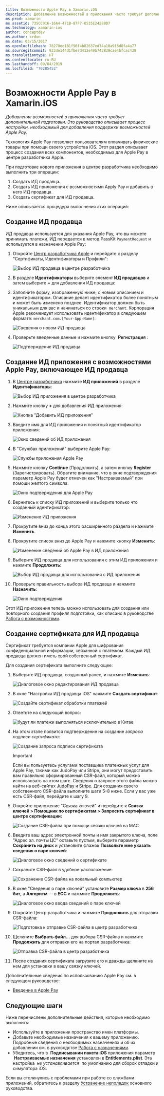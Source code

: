 ```yaml
---
title: Возможности Apple Pay в Xamarin.iOS
description: Добавление возможностей в приложения часто требует дополнительной подготовки. Это руководство описывает процесс настройки, необходимый для добавления поддержки возможностей Apple Pay.
ms.prod: xamarin
ms.assetid: 735CC916-16A4-471B-87F7-0535E24288D7
ms.technology: xamarin-ios
author: conceptdev
ms.author: crdun
ms.date: 03/15/2017
ms.openlocfilehash: 78270ee181f56f4b82637ed74a10a916d8fa4a77
ms.sourcegitcommit: 933de144d1fbe7d412e49b743839cae4bfcac439
ms.translationtype: HT
ms.contentlocale: ru-RU
ms.lasthandoff: 09/04/2019
ms.locfileid: "70285452"
---
```

# <a name="apple-pay-capabilities-in-xamarinios"></a>Возможности Apple Pay в Xamarin.iOS

_Добавление возможностей в приложения часто требует дополнительной подготовки. Это руководство описывает процесс настройки, необходимый для добавления поддержки возможностей Apple Pay._

Технология Apple Pay позволяет пользователям оплачивать физические товары при помощи своего устройства iOS. Этот раздел описывает процесс создания всех компонентов, необходимых для Apple Pay в центре разработчика Apple.

При подготовке нового приложения в центре разработчика необходимо выполнить три операции:

1. Создать ИД продавца.
2. Создать ИД приложения с возможностями Apply Pay и добавить в него ИД продавца.
3. Создать сертификат для ИД продавца.

Ниже описывается процедура выполнения этих операций:

<a name="merchantid" />

## <a name="create-merchant-id"></a>Создание ИД продавца

ИД продавца используется для указания Apple Pay, что вы можете принимать платежи, ИД передается в метод PassKit `PaymentRequest` и используется в назначении Apple Pay:

1. Откройте [Центр разработчика Apple](https://developer.apple.com/account/) и перейдите к разделу "Сертификаты, Идентификаторы и Профили": 
 
    ![Выбор ИД продавца в центре разработчика](apple-pay-capabilities-images/image57.png)

2. В разделе **Идентификаторы** выберите элемент **ИД продавцов** и затем выберите **+** для добавления ИД продавца:  

3. Заполните форму, изображенную ниже, с новым описанием и идентификатором. Описание делает идентификатор более понятным и может быть изменено позднее. Идентификатор должен быть уникальным для вас и начинаться со строки  `merchant`. Корпорация Apple рекомендует использовать идентификатор в следующем формате: `merchant.com.[Your-App-Name]`:
   
    ![Сведения о новом ИД продавца](apple-pay-capabilities-images/image58.png)

4. Проверьте введенные данные и нажмите кнопку  **Регистрация** : 
    
    ![Подтверждение ИД продавца](apple-pay-capabilities-images/image59.png)

<a name="appid" />

## <a name="create-an-app-id-with-the-apple-pay-capability-that-includes-the-merchant-id"></a>Создание ИД приложения с возможностями Apple Pay, включающее ИД продавца

1. В [Центре разработчика](https://developer.apple.com/account/) нажмите **ИД приложений** в разделе **Идентификаторы**: 
    
    ![Выбор ИД приложения в центре разработчика](apple-pay-capabilities-images/image6.png)

2. Нажмите кнопку **+** для добавления ИД приложения: 
   
    ![Кнопка "Добавить ИД приложения"](apple-pay-capabilities-images/image27.png)

3. Введите имя для ИД приложения и понятный идентификатор приложения:    
   
    ![Окно сведений об ИД приложения](apple-pay-capabilities-images/image35.png)

4. В "Службах приложений" выберите Apple Pay:    
  
    ![Службы приложения Apple Pay](apple-pay-capabilities-images/image36.png)

5. Нажмите кнопку **Continue** (Продолжить), а затем кнопку **Register** (Зарегистрировать). Обратите внимание, что в окне подтверждения параметр Apple Pay будет отмечен как "Настраиваемый" при помощи желтого символа: 
   
    ![Окно подтверждения для Apple Pay](apple-pay-capabilities-images/image37.png)

6. Вернитесь к списку ИД приложений и выберите только что созданный идентификатор:  
   
    ![Изменение ИД приложения](apple-pay-capabilities-images/image38.png)

7. Прокрутите вниз до конца этого расширенного раздела и нажмите **Изменить**.
8. Прокрутите список вниз до Apple Pay и нажмите кнопку **Изменить**:  
    
    ![Изменение сведений об Apple Pay в ИД приложения](apple-pay-capabilities-images/image39.png)

9. Выберите ИД продавца для использования с этим ИД приложения и нажмите **Продолжить**:  
    
    ![Выбор ИД продавца для использования с ИД приложения](apple-pay-capabilities-images/image40.png)

10. Проверьте правильность выбора ИД продавца и нажмите **Назначить**:  
    
    ![Окно подтверждения](apple-pay-capabilities-images/image41.png)

Этот ИД приложения теперь можно использовать для создания или повторного создания профиля подготовки, как описано в руководстве [Работа с возможностями](~/ios/deploy-test/provisioning/capabilities/index.md). 

<a name="certificate" />

## <a name="create-a-certificate-for-your-merchant-id"></a>Создание сертификата для ИД продавца

Сертификат требуется компании Apple для шифрования конфиденциальной информации, связанной с платежом. Каждый ИД продавца должен иметь свой собственный сертификат. 

Для создания сертификата выполните следующее:

1. Выберите ИД продавца, созданный ранее, и нажмите **Изменить**: 
    
    ![Диалоговое окно редактирования ИД продавца](apple-pay-capabilities-images/image42.png)

2. В окне "Настройка ИД продавца iOS" нажмите **Создать сертификат**: 
   
    ![Создайте сертификат обработки платежей](apple-pay-capabilities-images/image43.png)

3. Ответьте на следующий вопрос: 

    ![будут ли платежи выполняться исключительно в Китае](apple-pay-capabilities-images/image44.png)

4. На этом этапе появится подтверждение на создание _запроса подписи сертификата_: 

    ![Создание запроса подписи сертификата](apple-pay-capabilities-images/image45.png)
    
    > [!IMPORTANT]
    > Если вы пользуетесь услугами поставщика платежных услуг для Apple Pay, такими как JudoPay или Stripe, они могут предоставить вам правильно сформированный CSR-файл, который можно использовать на этом шаге. Сведения о запросе этого файла можно найти на веб-сайтах [JudoPay](https://www.judopay.com/docs/version-52/apple-pay/getting-started/#create-an-apple-pay-certificate) и [Stripe](https://stripe.com/docs/apple-pay/apps#csr). Для создания своего собственного CSR-файла выполните шаги 5–8 ниже. Если у вас уже есть CSR-файл, перейдите к шагу 9.

5. Откройте приложение "Связка ключей" и перейдите к **Связка ключей > Помощник по сертификатам > Запросить сертификат в центре сертификации:** 

     ![Создание CSR-файла при помощи связки ключей на MAC](apple-pay-capabilities-images/image46.png)

6. Введите ваш адрес электронной почты и имя закрытого ключа, поле "Адрес эл. почты ЦС" оставьте пустым, выберите параметр **Сохранить на диск** и установите флажок **Позвольте мне указать сведения о паре ключей**:

     ![Диалоговое окно сведений о сертификате](apple-pay-capabilities-images/image47.png)

7. Сохраните CSR-файл в удобное расположение: 

     ![Сохранение CSR-файла на локальный компьютер](apple-pay-capabilities-images/image48.png)

8. В окне "Сведения о паре ключей" установите **Размер ключа** в **256 бит**, а **Алгоритм** — в **ECC** и нажмите **Продолжить**:

     ![Диалоговое окно ввода сведений о паре ключей](apple-pay-capabilities-images/image49.png)

9. Откройте Центр разработчика и нажмите **Продолжить** для отправки CSR-файла: 

     ![Подготовка к отправке CSR-файла в центр разработчика](apple-pay-capabilities-images/image50.png)

10. Щелкните **Выбрать файл...** для выбора CSR-файла и нажмите **Продолжить** для отправки его на портал разработчика: 

     ![Отправка CSR-файла в центр разработчика](apple-pay-capabilities-images/image51.png)

11. После создания сертификата загрузите его и дважды щелкните на нем для установки в вашу связку ключей.

Дополнительные сведения по использованию Apple Pay см. в следующем руководстве:

* [Введение в Apple Pay](~/ios/platform/apple-pay.md)

## <a name="next-steps"></a>Следующие шаги
 
Ниже перечислены дополнительные действия, которые необходимо выполнить:

* Используйте в приложении пространство имен платформы.
* Добавьте необходимые назначения к вашему приложению. Подробные сведения о необходимых назначениях и об их добавлении см. в руководстве [Работа с назначениями](~/ios/deploy-test/provisioning/entitlements.md).
* Убедитесь, что в  **Подписывании пакета iOS** приложения параметр  **Настраиваемые назначения** установлен в **Entitlements.plist**. Эта настройка  _не устанавливается_  по умолчанию для сборок отладки и симулятора iOS.

Если вы столкнулись с проблемами при работе со службами приложений, обратитесь к разделу [Устранение неполадок](~/ios/deploy-test/provisioning/capabilities/index.md) основного руководства.
